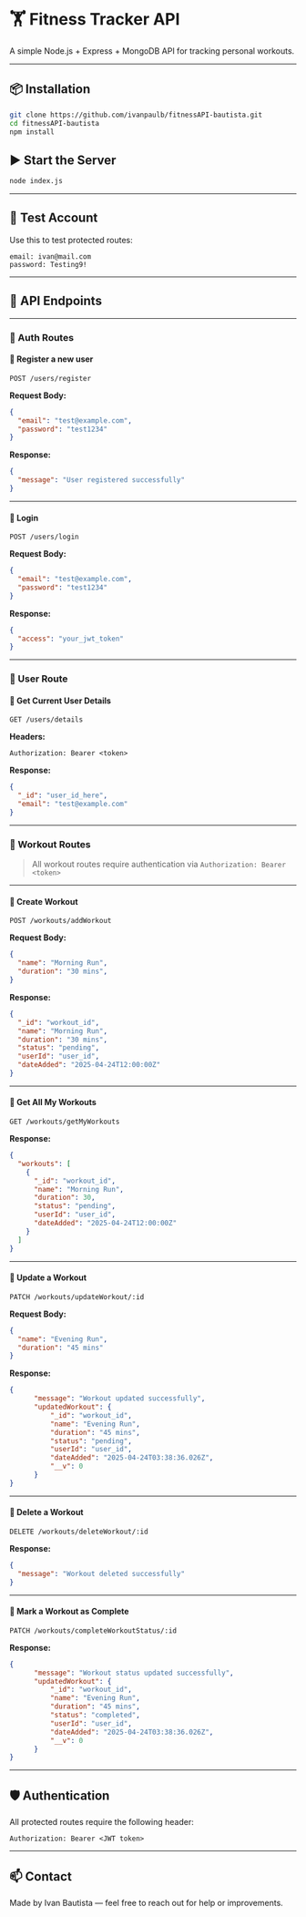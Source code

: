 # 🏋️ Fitness Tracker API

A simple Node.js + Express + MongoDB API for tracking personal workouts.

---

## 📦 Installation

```bash
git clone https://github.com/ivanpaulb/fitnessAPI-bautista.git
cd fitnessAPI-bautista
npm install
```


## ▶️ Start the Server

```bash
node index.js
```

---

## 🧪 Test Account

Use this to test protected routes:

```
email: ivan@mail.com
password: Testing9!
```

---

## 📘 API Endpoints

---

### 🔐 Auth Routes

#### 📌 Register a new user
`POST /users/register`

**Request Body:**
```json
{
  "email": "test@example.com",
  "password": "test1234"
}
```

**Response:**
```json
{
  "message": "User registered successfully"
}
```

---

#### 📌 Login
`POST /users/login`

**Request Body:**
```json
{
  "email": "test@example.com",
  "password": "test1234"
}
```

**Response:**
```json
{
  "access": "your_jwt_token"
}
```

---

### 👤 User Route

#### 📌 Get Current User Details
`GET /users/details`

**Headers:**
```
Authorization: Bearer <token>
```

**Response:**
```json
{
  "_id": "user_id_here",
  "email": "test@example.com"
}
```

---

### 🏃 Workout Routes

> All workout routes require authentication via `Authorization: Bearer <token>`

---

#### 📌 Create Workout
`POST /workouts/addWorkout`

**Request Body:**
```json
{
  "name": "Morning Run",
  "duration": "30 mins",
}
```

**Response:**
```json
{
  "_id": "workout_id",
  "name": "Morning Run",
  "duration": "30 mins",
  "status": "pending",
  "userId": "user_id",
  "dateAdded": "2025-04-24T12:00:00Z"
}
```

---

#### 📌 Get All My Workouts
`GET /workouts/getMyWorkouts`

**Response:**
```json
{
  "workouts": [
    {
      "_id": "workout_id",
      "name": "Morning Run",
      "duration": 30,
      "status": "pending",
      "userId": "user_id",
      "dateAdded": "2025-04-24T12:00:00Z"
    }
  ]
}
```

---

#### 📌 Update a Workout
`PATCH /workouts/updateWorkout/:id`

**Request Body:**
```json
{
  "name": "Evening Run",
  "duration": "45 mins"
}
```

**Response:**
```json
{
      "message": "Workout updated successfully",
      "updatedWorkout": {
          "_id": "workout_id",
          "name": "Evening Run",
          "duration": "45 mins",
          "status": "pending",
          "userId": "user_id",
          "dateAdded": "2025-04-24T03:38:36.026Z",
          "__v": 0
      }
}
```

---

#### 📌 Delete a Workout
`DELETE /workouts/deleteWorkout/:id`

**Response:**
```json
{
  "message": "Workout deleted successfully"
}
```

---

#### 📌 Mark a Workout as Complete
`PATCH /workouts/completeWorkoutStatus/:id`

**Response:**
```json
{
      "message": "Workout status updated successfully",
      "updatedWorkout": {
          "_id": "workout_id",
          "name": "Evening Run",
          "duration": "45 mins",
          "status": "completed",
          "userId": "user_id",
          "dateAdded": "2025-04-24T03:38:36.026Z",
          "__v": 0
      }
}
```

---

## 🛡️ Authentication

All protected routes require the following header:

```
Authorization: Bearer <JWT token>
```

---

## 📫 Contact

Made by Ivan Bautista — feel free to reach out for help or improvements.

